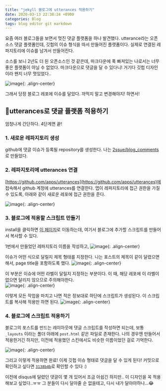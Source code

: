 ```yaml
---
title: "jekyll 블로그에 utterances 적용하기"
date: 2020-03-13 22:38:24 +0900
categories: Blog
tags: blog editor git markdown
---
```


요즘 여러 블로그들을 보면서 멋진 댓글 플랫폼을 하나 발견했다. utterance라는 오픈소스 댓글 플랫폼인데, 깃헙의 이슈 형식을 따서 만들어진 플랫폼이다. 실제로 연결된 레파지토리에 이슈를 남겨서 만들어진다. 

소스를 보니 2년도 더 된 오픈소스인 것 같은데, 마크다운에 푹 빠져있는 나로서는 너무 좋은 플랫폼이 아닐 수 없었다. 마크다운으로 댓글을 달 수 있다니! 거기다 깃헙 디자인이라 왠지 너무 멋있었다.. 

![image](https://user-images.githubusercontent.com/42017052/76626257-305d6a80-657c-11ea-8291-7559eca0529e.png){: .align-center}

그래서 당장 블로그 레포에 이슈를 달았다. 까먹지 말고 변경해야지! 하면서! 

## 🔮utterances로 댓글 플랫폼 적용하기

엄청나게 간단하다. 4단계면 끝!

### 1. 새로운 레파지토리 생성
github에 댓글 이슈가 등록될 repository를 생성한다. 나는 [2ssue/blog_comments](https://github.com/2ssue/blog_comments)로 만들었다.

### 2. 레파지토리에 utterances 연결
[https://github.com/apps/utterances](https://github.com/apps/utterances)에 접속해서 github 계정에 utterances를 연결한다. 앱이 레파지토리에 접근 권한을 가질 수 있도록, 아래와 같이 새로운 레포에 접근 권한을 준다.

![image](https://user-images.githubusercontent.com/42017052/76624530-d1e2bd00-6578-11ea-943b-8194e8dc0eb9.png){: .align-center}

### 3. 블로그에 적용할 스크립트 만들기
install을 클릭하면 [이 페이지](https://utteranc.es/)로 이동하는데, 여기서 블로그에 추가할 스크립트를 만들어서 복사할 수 있다. 

1번에서 만들었던 레파지토리 이름을 작성하고,
![image](https://user-images.githubusercontent.com/42017052/76627463-6865ad00-657e-11ea-8e80-2f5f059b51b5.png){: .align-center}

이슈가 어떤 식으로 달릴지 제목 형태를 지정한다. 나는 포스트의 제목이 같이 달렸으면 해서, page title을 포함하도록 했다. 
![image](https://user-images.githubusercontent.com/42017052/76627477-70bde800-657e-11ea-989b-fe0c0075031b.png){: .align-center}

이 부분은 이슈에 어떤 라벨이 달릴지 지정하는 부분이다. 이 때, 해당 레포에 이 라벨이 없으면 달리지 않으므로 주의해야한다.  
![image](https://user-images.githubusercontent.com/42017052/76627523-859a7b80-657e-11ea-9413-eaa4b8fa6bb8.png){: .align-center}

이렇게 모든 작업을 마치고 나면 적은 정보대로 하단에 스크립트가 생성된다. 이 스크립트를 복사해 적용만 하면 된다. 
![image](https://user-images.githubusercontent.com/42017052/76628293-d9f22b00-657f-11ea-8b83-2617e27ee85d.png){: .align-center}

### 4. 블로그에 스크립트 적용하기

블로그의 포스트를 만드는 레이아웃에 댓글 스크립트를 작성하면 되는데, 보통 `_layouts` 이라는 폴더 아래에 `post.html` 같은 파일로 존재한다. 나의 경우엔 만들어서 적용한거긴 하지만, 이전에 적용했던 스킨에서도 비슷한 이름이었던 걸로 기억한다. 

![image](https://user-images.githubusercontent.com/42017052/76628633-63096200-6580-11ea-8209-444fcb429161.png){: .align-center}

그리고 이렇게 적용하면 완료! 이제 깃헙 이슈 형태로 댓글을 달 수 있게 된다! 커밋으로 확인하고 싶다면 [`3138b4b`]((https://github.com/2ssue/2ssue.github.io/commit/3138b4b0c04a898ba75f84bfe48063fa84d6ebe0))로 확인할 수 있다 :)

이전에 disqus에 달렸던 댓글이 몇 개 있어서 조금 아쉽긴 하지만.. 이 디자인을 꼭 적용해보고 싶었다..ㅠㅠ 그 분들이 다시 달아줄 순 없을테고, 다시 내가 달아야하나...😂
